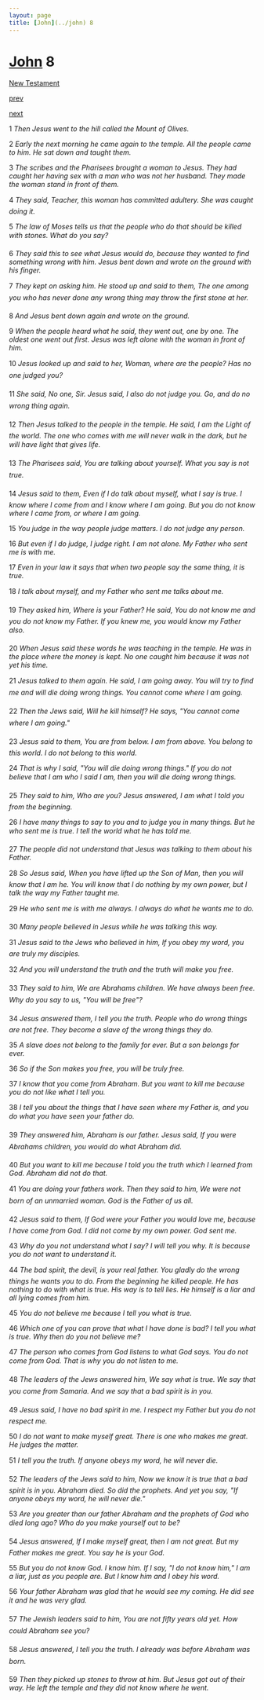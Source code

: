 ```yaml
---
layout: page
title: [John](../john) 8
---
```


# [John](../john) 8

[New Testament](/new-testament)


[prev](john-7.html)


[next](john-9.html)

1 _Then Jesus went to the hill called the Mount of Olives._

2 _Early the next morning he came again to the temple. All the people came to him. He sat down and taught them._

3 _The scribes and the Pharisees brought a woman to Jesus. They had caught her having sex with a man who was not her husband. They made the woman stand in front of them._

4 _They said, Teacher, this woman has committed adultery. She was caught doing it._

5 _The law of Moses tells us that the people who do that should be killed with stones. What do you say?_

6 _They said this to see what Jesus would do, because they wanted to find something wrong with him. Jesus bent down and wrote on the ground with his finger._

7 _They kept on asking him. He stood up and said to them, The one among you who has never done any wrong thing may throw the first stone at her._

8 _And Jesus bent down again and wrote on the ground._

9 _When the people heard what he said, they went out, one by one. The oldest one went out first. Jesus was left alone with the woman in front of him._

10 _Jesus looked up and said to her, Woman, where are the people? Has no one judged you?_

11 _She said, No one, Sir. Jesus said, I also do not judge you. Go, and do no wrong thing again._

12 _Then Jesus talked to the people in the temple. He said, I am the Light of the world. The one who comes with me will never walk in the dark, but he will have light that gives life._

13 _The Pharisees said, You are talking about yourself. What you say is not true._

14 _Jesus said to them, Even if I do talk about myself, what I say is true. I know where I come from and I know where I am going. But you do not know where I came from, or where I am going._

15 _You judge in the way people judge matters. I do not judge any person._

16 _But even if I do judge, I judge right. I am not alone. My Father who sent me is with me._

17 _Even in your law it says that when two people say the same thing, it is true._

18 _I talk about myself, and my Father who sent me talks about me._

19 _They asked him, Where is your Father? He said, You do not know me and you do not know my Father. If you knew me, you would know my Father also._

20 _When Jesus said these words he was teaching in the temple. He was in the place where the money is kept. No one caught him because it was not yet his time._

21 _Jesus talked to them again. He said, I am going away. You will try to find me and will die doing wrong things. You cannot come where I am going._

22 _Then the Jews said, Will he kill himself? He says, "You cannot come where I am going."  _

23 _Jesus said to them, You are from below. I am from above. You belong to this world. I do not belong to this world._

24 _That is why I said, "You will die doing wrong things." If you do not believe that I am who I said I am, then you will die doing wrong things._

25 _They said to him, Who are you? Jesus answered, I am what I told you from the beginning._

26 _I have many things to say to you and to judge you in many things. But he who sent me is true. I tell the world what he has told me._

27 _The people did not understand that Jesus was talking to them about his Father._

28 _So Jesus said, When you have lifted up the Son of Man, then you will know that I am he.  You will know that I do nothing by my own power, but I talk the way my Father taught me._

29 _He who sent me is with me always. I always do what he wants me to do._

30 _Many people believed in Jesus while he was talking this way._

31 _Jesus said to the Jews who believed in him, If you obey my word, you are truly my disciples._

32 _And you will understand the truth and the truth will make you free._

33 _They said to him, We are Abrahams children. We have always been free. Why do you say to us, "You will be free"?_

34 _Jesus answered them, I tell you the truth. People who do wrong things are not free.  They become a slave of the wrong things they do._

35 _A slave does not belong to the family for ever. But a son belongs for ever._

36 _So if the Son makes you free, you will be truly free._

37 _I know that you come from Abraham. But you want to kill me because you do not like what I tell you._

38 _I tell you about the things that I have seen where my Father is, and you do what you have seen your father do._

39 _They answered him, Abraham is our father. Jesus said, If you were Abrahams children, you would do what Abraham did._

40 _But you want to kill me because I told you the truth which I learned from God. Abraham did not do that._

41 _You are doing your fathers work. Then they said to him, We were not born of an unmarried woman. God is the Father of us all._

42 _Jesus said to them, If God were your Father you would love me, because I have come from God. I did not come by my own power. God sent me._

43 _Why do you not understand what I say? I will tell you why. It is because you do not want to understand it._

44 _The bad spirit, the devil, is your real father. You gladly do the wrong things he wants you to do. From the beginning he killed people. He has nothing to do with what is true.  His way is to tell lies. He himself is a liar and all lying comes from him._

45 _You do not believe me because I tell you what is true._

46 _Which one of you can prove that what I have done is bad? I tell you what is true. Why then do you not believe me?_

47 _The person who comes from God listens to what God says. You do not come from God.  That is why you do not listen to me._

48 _The leaders of the Jews answered him, We say what is true. We say that you come from Samaria. And we say that a bad spirit is in you._

49 _Jesus said, I have no bad spirit in me. I respect my Father but you do not respect me._

50 _I do not want to make myself great. There is one who makes me great. He judges the matter._

51 _I tell you the truth. If anyone obeys my word, he will never die._

52 _The leaders of the Jews said to him, Now we know it is true that a bad spirit is in you.  Abraham died. So did the prophets. And yet you say, "If anyone obeys my word, he will never die."_

53 _Are you greater than our father Abraham and the prophets of God who died long ago?  Who do you make yourself out to be?_

54 _Jesus answered, If I make myself great, then I am not great. But my Father makes me great. You say he is your God._

55 _But you do not know God. I know him. If I say, "I do not know him," I am a liar, just as you people are. But I know him and I obey his word._

56 _Your father Abraham was glad that he would see my coming. He did see it and he was very glad._

57 _The Jewish leaders said to him, You are not fifty years old yet. How could Abraham see you?_

58 _Jesus answered, I tell you the truth. I already was before Abraham was born._

59 _Then they picked up stones to throw at him. But Jesus got out of their way. He left the temple and they did not know where he went._

